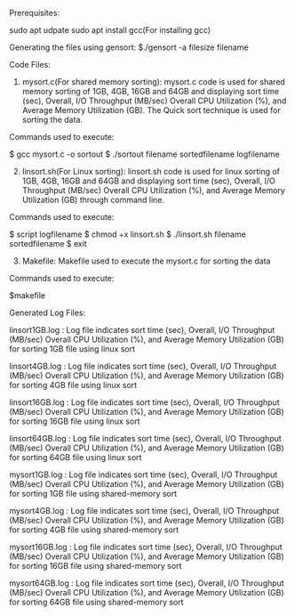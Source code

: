 Prerequisites:

sudo apt udpate
sudo apt install gcc(For installing gcc)

Generating the files using gensort:
$./gensort -a filesize filename

Code Files:

1. mysort.c(For shared memory sorting):
	mysort.c code is used for shared memory sorting of 1GB, 4GB, 16GB and 64GB and displaying sort time (sec), Overall, I/O Throughput (MB/sec) Overall CPU Utilization (%), and Average Memory Utilization (GB). The Quick sort technique is used for sorting the data. 

Commands used to execute:

$ gcc mysort.c -o sortout
$ ./sortout filename sortedfilename logfilename


2. linsort.sh(For Linux sorting):
	linsort.sh code is used for linux sorting of 1GB, 4GB, 16GB and 64GB and displaying sort time (sec), Overall, I/O Throughput (MB/sec) Overall CPU Utilization (%), and Average Memory Utilization (GB) through command line. 

Commands used to execute:

$ script logfilename
$ chmod +x linsort.sh
$ ./linsort.sh filename sortedfilename 
$ exit

3. Makefile:
	Makefile used to execute the mysort.c for sorting the data

Commands used to execute:

$makefile



Generated Log Files:

linsort1GB.log : Log file indicates sort time (sec), Overall, I/O Throughput (MB/sec) Overall CPU Utilization (%), and Average Memory Utilization (GB) for sorting 1GB file using linux sort

linsort4GB.log :  Log file indicates sort time (sec), Overall, I/O Throughput (MB/sec) Overall CPU Utilization (%), and Average Memory Utilization (GB) for sorting 4GB file using linux sort

linsort16GB.log : Log file indicates sort time (sec), Overall, I/O Throughput (MB/sec) Overall CPU Utilization (%), and Average Memory Utilization (GB) for sorting 16GB file using linux sort

linsort64GB.log : Log file indicates sort time (sec), Overall, I/O Throughput (MB/sec) Overall CPU Utilization (%), and Average Memory Utilization (GB) for sorting 64GB file using linux sort

mysort1GB.log : Log file indicates sort time (sec), Overall, I/O Throughput (MB/sec) Overall CPU Utilization (%), and Average Memory Utilization (GB) for sorting 1GB file using shared-memory sort

mysort4GB.log : Log file indicates sort time (sec), Overall, I/O Throughput (MB/sec) Overall CPU Utilization (%), and Average Memory Utilization (GB) for sorting 4GB file using shared-memory sort

mysort16GB.log : Log file indicates sort time (sec), Overall, I/O Throughput (MB/sec) Overall CPU Utilization (%), and Average Memory Utilization (GB) for sorting 16GB file using shared-memory sort

mysort64GB.log : Log file indicates sort time (sec), Overall, I/O Throughput (MB/sec) Overall CPU Utilization (%), and Average Memory Utilization (GB) for sorting 64GB file using shared-memory sort


